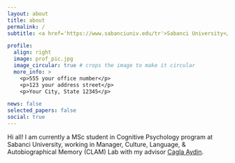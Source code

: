 ```yaml
---
layout: about
title: about
permalink: /
subtitle: <a href='https://www.sabanciuniv.edu/tr'>Sabanci University</a>. Istanbul, Turkey.

profile:
  align: right
  image: prof_pic.jpg
  image_circular: true # crops the image to make it circular
  more_info: >
    <p>555 your office number</p>
    <p>123 your address street</p>
    <p>Your City, State 12345</p>

news: false
selected_papers: false
social: true
---
```

Hi all! I am currently a MSc student in Cognitive Psychology program at Sabanci University, working in Manager, Culture, Language, & Autobiographical Memory (CLAM) Lab with my advisor [Cagla Aydin](https://psy.sabanciuniv.edu/en/faculty_members/detail/1980).
